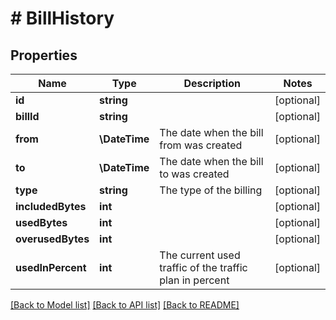 # # BillHistory

## Properties

Name | Type | Description | Notes
------------ | ------------- | ------------- | -------------
**id** | **string** |  | [optional]
**billId** | **string** |  | [optional]
**from** | **\DateTime** | The date when the bill from was created | [optional]
**to** | **\DateTime** | The date when the bill to was created | [optional]
**type** | **string** | The type of the billing | [optional]
**includedBytes** | **int** |  | [optional]
**usedBytes** | **int** |  | [optional]
**overusedBytes** | **int** |  | [optional]
**usedInPercent** | **int** | The current used traffic of the traffic plan in percent | [optional]

[[Back to Model list]](../../README.md#models) [[Back to API list]](../../README.md#endpoints) [[Back to README]](../../README.md)

